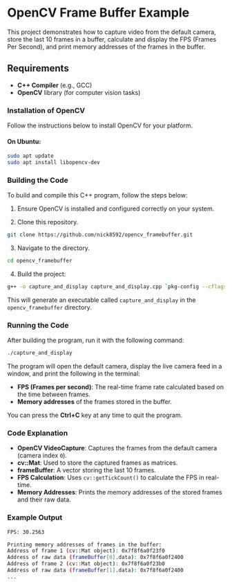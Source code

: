 # OpenCV Frame Buffer Example

This project demonstrates how to capture video from the default camera, store the last 10 frames in a buffer, calculate and display the FPS (Frames Per Second), and print memory addresses of the frames in the buffer.

## Requirements

- **C++ Compiler** (e.g., GCC)
- **OpenCV** library (for computer vision tasks)

### Installation of OpenCV

Follow the instructions below to install OpenCV for your platform.

#### On Ubuntu:

```bash
sudo apt update
sudo apt install libopencv-dev
```

### Building the Code

To build and compile this C++ program, follow the steps below:

1. Ensure OpenCV is installed and configured correctly on your system.

2. Clone this repository.

```bash
git clone https://github.com/nick8592/opencv_framebuffer.git
```

3. Navigate to the directory.

```bash
cd opencv_framebuffer
```

4. Build the project:

```bash
g++ -o capture_and_display capture_and_display.cpp `pkg-config --cflags --libs opencv4`
```

This will generate an executable called `capture_and_display` in the `opencv_framebuffer` directory.

### Running the Code

After building the program, run it with the following command:

```bash
./capture_and_display
```

The program will open the default camera, display the live camera feed in a window, and print the following in the terminal:

- **FPS (Frames per second)**: The real-time frame rate calculated based on the time between frames.
- **Memory addresses** of the frames stored in the buffer.

You can press the **Ctrl+C** key at any time to quit the program.

### Code Explanation

- **OpenCV VideoCapture**: Captures the frames from the default camera (camera index `0`).
- **cv::Mat**: Used to store the captured frames as matrices.
- **frameBuffer**: A vector storing the last 10 frames.
- **FPS Calculation**: Uses `cv::getTickCount()` to calculate the FPS in real-time.
- **Memory Addresses**: Prints the memory addresses of the stored frames and their raw data.

### Example Output

```bash
FPS: 30.2563

Printing memory addresses of frames in the buffer:
Address of frame 1 (cv::Mat object): 0x7f8f6a0f23f0
Address of raw data (frameBuffer[0].data): 0x7f8f6a0f2400
Address of frame 2 (cv::Mat object): 0x7f8f6a0f23b0
Address of raw data (frameBuffer[1].data): 0x7f8f6a0f2400
...
```
